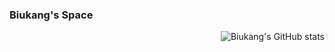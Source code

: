 ### Biukang's Space
<!-- [![Top Langs](https://github-readme-stats.vercel.app/api/top-langs/?username=biukang&layout=compact)](https://github.com/anuraghazra/github-readme-stats) -->


<img align="right"  src="https://github-readme-stats.vercel.app/api?username=biukang&show_icons=true&theme=Default" alt="Biukang's GitHub stats" />

<!-- <a href="https://masonicgit.github.io/pacman/" target="_blank"><img align="right"  width="400px" src="./developer-github.gif"  /></a> -->
